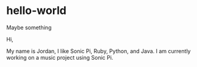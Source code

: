 # hello-world
Maybe something

Hi,

My name is Jordan, I like Sonic Pi, Ruby, Python, and Java.
I am currently working on a music project using Sonic Pi.
